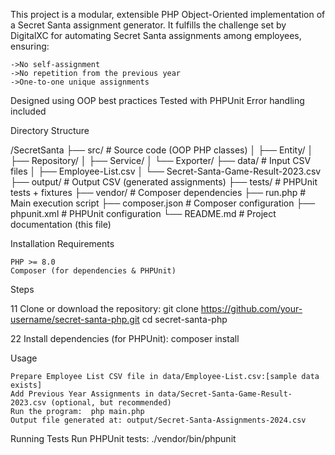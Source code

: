 This project is a modular, extensible PHP Object-Oriented implementation of a Secret Santa assignment generator. It fulfills the challenge set by DigitalXC for automating Secret Santa assignments among employees, ensuring:

    ->No self-assignment
    ->No repetition from the previous year
    ->One-to-one unique assignments

Designed using OOP best practices
Tested with PHPUnit
Error handling included


Directory Structure

/SecretSanta
├── src/                  # Source code (OOP PHP classes)
│   ├── Entity/
│   ├── Repository/
│   ├── Service/
│   └── Exporter/
├── data/                 # Input CSV files
│   ├── Employee-List.csv
│   └── Secret-Santa-Game-Result-2023.csv
├── output/               # Output CSV (generated assignments)
├── tests/                # PHPUnit tests + fixtures
├── vendor/               # Composer dependencies
├── run.php               # Main execution script
├── composer.json         # Composer configuration
├── phpunit.xml           # PHPUnit configuration
└── README.md             # Project documentation (this file)


Installation
Requirements

    PHP >= 8.0
    Composer (for dependencies & PHPUnit)

Steps

1️1 Clone or download the repository:
    git clone https://github.com/your-username/secret-santa-php.git
    cd secret-santa-php

2️2 Install dependencies (for PHPUnit):
    composer install

Usage

    Prepare Employee List CSV file in data/Employee-List.csv:[sample data exists]
    Add Previous Year Assignments in data/Secret-Santa-Game-Result-2023.csv (optional, but recommended)
    Run the program:  php main.php
    Output file generated at: output/Secret-Santa-Assignments-2024.csv

Running Tests
    Run PHPUnit tests:
    ./vendor/bin/phpunit